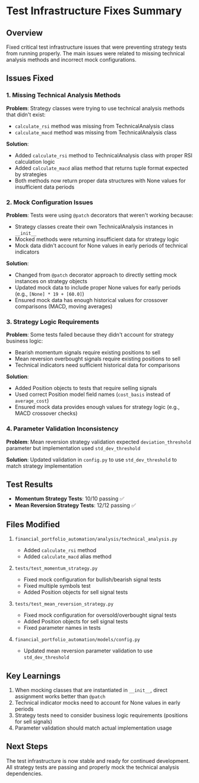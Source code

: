 # Test Infrastructure Fixes Summary

## Overview
Fixed critical test infrastructure issues that were preventing strategy tests from running properly. The main issues were related to missing technical analysis methods and incorrect mock configurations.

## Issues Fixed

### 1. Missing Technical Analysis Methods
**Problem**: Strategy classes were trying to use technical analysis methods that didn't exist:
- `calculate_rsi` method was missing from TechnicalAnalysis class
- `calculate_macd` method was missing from TechnicalAnalysis class

**Solution**: 
- Added `calculate_rsi` method to TechnicalAnalysis class with proper RSI calculation logic
- Added `calculate_macd` alias method that returns tuple format expected by strategies
- Both methods now return proper data structures with None values for insufficient data periods

### 2. Mock Configuration Issues
**Problem**: Tests were using `@patch` decorators that weren't working because:
- Strategy classes create their own TechnicalAnalysis instances in `__init__`
- Mocked methods were returning insufficient data for strategy logic
- Mock data didn't account for None values in early periods of technical indicators

**Solution**:
- Changed from `@patch` decorator approach to directly setting mock instances on strategy objects
- Updated mock data to include proper None values for early periods (e.g., `[None] * 19 + [60.0]`)
- Ensured mock data has enough historical values for crossover comparisons (MACD, moving averages)

### 3. Strategy Logic Requirements
**Problem**: Some tests failed because they didn't account for strategy business logic:
- Bearish momentum signals require existing positions to sell
- Mean reversion overbought signals require existing positions to sell
- Technical indicators need sufficient historical data for comparisons

**Solution**:
- Added Position objects to tests that require selling signals
- Used correct Position model field names (`cost_basis` instead of `average_cost`)
- Ensured mock data provides enough values for strategy logic (e.g., MACD crossover checks)

### 4. Parameter Validation Inconsistency
**Problem**: Mean reversion strategy validation expected `deviation_threshold` parameter but implementation used `std_dev_threshold`

**Solution**: Updated validation in `config.py` to use `std_dev_threshold` to match strategy implementation

## Test Results
- **Momentum Strategy Tests**: 10/10 passing ✅
- **Mean Reversion Strategy Tests**: 12/12 passing ✅

## Files Modified
1. `financial_portfolio_automation/analysis/technical_analysis.py`
   - Added `calculate_rsi` method
   - Added `calculate_macd` alias method

2. `tests/test_momentum_strategy.py`
   - Fixed mock configuration for bullish/bearish signal tests
   - Fixed multiple symbols test
   - Added Position objects for sell signal tests

3. `tests/test_mean_reversion_strategy.py`
   - Fixed mock configuration for oversold/overbought signal tests
   - Added Position objects for sell signal tests
   - Fixed parameter names in tests

4. `financial_portfolio_automation/models/config.py`
   - Updated mean reversion parameter validation to use `std_dev_threshold`

## Key Learnings
1. When mocking classes that are instantiated in `__init__`, direct assignment works better than `@patch`
2. Technical indicator mocks need to account for None values in early periods
3. Strategy tests need to consider business logic requirements (positions for sell signals)
4. Parameter validation should match actual implementation usage

## Next Steps
The test infrastructure is now stable and ready for continued development. All strategy tests are passing and properly mock the technical analysis dependencies.